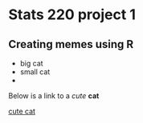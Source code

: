 # Stats 220 project 1
## Creating memes using R
* big cat
* small cat
* 
Below is a link to a *cute* **cat**

[cute cat](https://static.demilked.com/wp-content/uploads/2023/05/cute-cat-pics-1.jpeg)
